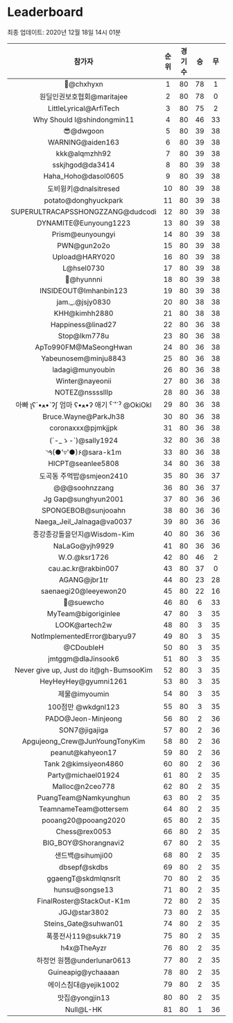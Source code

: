 # Leaderboard
최종 업데이트: 2020년 12월 18일 14시 01분




| 참가자 | 순위 | 경기수 | 승 | 무 | 패 | 승점 |
|:---:|:---:|:---:|:---:|:---:|:---:|:---:|
| 👑@chxhyxn | 1 | 80 | 78 | 1 | 1 | 235 |
| 원딜인권보호협회@maritajee | 2 | 80 | 78 | 0 | 2 | 234 |
| LittleLyrical@ArfiTech | 3 | 80 | 75 | 2 | 3 | 227 |
| Why Should I@shindongmin11 | 4 | 80 | 46 | 33 | 1 | 171 |
| 😎@dwgoon | 5 | 80 | 39 | 38 | 3 | 155 |
| WARNING@aiden163 | 6 | 80 | 39 | 38 | 3 | 155 |
| kkk@alqmzhh92 | 7 | 80 | 39 | 38 | 3 | 155 |
| sskjhgod@da3414 | 8 | 80 | 39 | 38 | 3 | 155 |
| Haha_Hoho@dasol0605 | 9 | 80 | 39 | 38 | 3 | 155 |
| 도비윙키@dnalsitresed | 10 | 80 | 39 | 38 | 3 | 155 |
| potato@donghyuckpark | 11 | 80 | 39 | 38 | 3 | 155 |
| SUPERULTRACAPSSHONGZZANG@dudcodi | 12 | 80 | 39 | 38 | 3 | 155 |
| DYNAMITE@Eunyoung1223 | 13 | 80 | 39 | 38 | 3 | 155 |
| Prism@eunyoungyi | 14 | 80 | 39 | 38 | 3 | 155 |
| PWN@gun2o2o | 15 | 80 | 39 | 38 | 3 | 155 |
| Upload@HARY020 | 16 | 80 | 39 | 38 | 3 | 155 |
| L@hsel0730 | 17 | 80 | 39 | 38 | 3 | 155 |
| 🐻@hyunnni | 18 | 80 | 39 | 38 | 3 | 155 |
| INSIDEOUT@Imhanbin123 | 19 | 80 | 39 | 38 | 3 | 155 |
| jam._.@jsjy0830 | 20 | 80 | 38 | 38 | 4 | 152 |
| KHH@kimhh2880 | 21 | 80 | 38 | 38 | 4 | 152 |
| Happiness@linad27 | 22 | 80 | 36 | 38 | 6 | 146 |
| Stop@lkm778u | 23 | 80 | 36 | 38 | 6 | 146 |
| ApTo990FM@MaSeongHwan | 24 | 80 | 36 | 38 | 6 | 146 |
| Yabeunosem@minju8843 | 25 | 80 | 36 | 38 | 6 | 146 |
| ladagi@munyoubin | 26 | 80 | 36 | 38 | 6 | 146 |
| Winter@nayeonii | 27 | 80 | 36 | 38 | 6 | 146 |
| NOTEZ@nsssslllp | 28 | 80 | 36 | 38 | 6 | 146 |
|  아빠  ʅʕ´•ﻌ•`ʔʃ  엄마 ʕ•ﻌ•ʔ 애기 ˁ˙˟˙ˀ @OkiOkl | 29 | 80 | 36 | 38 | 6 | 146 |
| Bruce.Wayne@ParkJh38 | 30 | 80 | 36 | 38 | 6 | 146 |
| coronaxxx@pjmkjjpk | 31 | 80 | 36 | 38 | 6 | 146 |
| (´-_ゝ-`)@sally1924 | 32 | 80 | 36 | 38 | 6 | 146 |
| ◝٩(●'▿'●)۶@sara-k1m | 33 | 80 | 36 | 38 | 6 | 146 |
| HICPT@seanlee5808 | 34 | 80 | 36 | 38 | 6 | 146 |
| 도곡동 주먹밥@smjeon2410 | 35 | 80 | 36 | 37 | 7 | 145 |
| @@@soohnzzang | 36 | 80 | 36 | 37 | 7 | 145 |
| Jg Gap@sunghyun2001 | 37 | 80 | 36 | 36 | 8 | 144 |
| SPONGEBOB@sunjooahn | 38 | 80 | 36 | 36 | 8 | 144 |
| Naega_Jeil_Jalnaga@va0037 | 39 | 80 | 36 | 36 | 8 | 144 |
| 종강종강돌을던지@Wisdom-Kim | 40 | 80 | 36 | 36 | 8 | 144 |
| NaLaGo@yjh9929 | 41 | 80 | 36 | 36 | 8 | 144 |
| W.O.@ksr1726 | 42 | 80 | 46 | 2 | 32 | 140 |
| cau.ac.kr@rakbin007 | 43 | 80 | 37 | 0 | 43 | 111 |
| AGANG@jbr1tr | 44 | 80 | 23 | 28 | 29 | 97 |
| saenaegi20@leeyewon20 | 45 | 80 | 22 | 16 | 42 | 82 |
| 👏@suewcho | 46 | 80 | 6 | 33 | 41 | 51 |
| MyTeam@bigoriginlee | 47 | 80 | 3 | 35 | 42 | 44 |
| LOOK@artech2w | 48 | 80 | 3 | 35 | 42 | 44 |
| NotImplementedError@baryu97 | 49 | 80 | 3 | 35 | 42 | 44 |
| @CDoubleH | 50 | 80 | 3 | 35 | 42 | 44 |
| jmtggm@dlaJinsook6 | 51 | 80 | 3 | 35 | 42 | 44 |
| Never give up, Just do it@gh-BumsooKim | 52 | 80 | 3 | 35 | 42 | 44 |
| HeyHeyHey@gyumni1261 | 53 | 80 | 3 | 35 | 42 | 44 |
| 제물@imyoumin | 54 | 80 | 3 | 35 | 42 | 44 |
| 100점만 @wkdgnl123 | 55 | 80 | 3 | 35 | 42 | 44 |
| PADO@Jeon-Minjeong | 56 | 80 | 2 | 36 | 42 | 42 |
| SON7@jigajiga | 57 | 80 | 2 | 36 | 42 | 42 |
| Apgujeong_Crew@JunYoungTonyKim | 58 | 80 | 2 | 36 | 42 | 42 |
| peanut@kahyeon17 | 59 | 80 | 2 | 36 | 42 | 42 |
| Tank 2@kimsiyeon4860 | 60 | 80 | 2 | 36 | 42 | 42 |
| Party@michael01924 | 61 | 80 | 2 | 35 | 43 | 41 |
| Malloc@n2ceo778 | 62 | 80 | 2 | 35 | 43 | 41 |
| PuangTeam@Namkyunghun | 63 | 80 | 2 | 35 | 43 | 41 |
| TeamnameTeam@ottersem | 64 | 80 | 2 | 35 | 43 | 41 |
| pooang20@pooang2020 | 65 | 80 | 2 | 35 | 43 | 41 |
| Chess@rex0053 | 66 | 80 | 2 | 35 | 43 | 41 |
| BIG_BOY@Shorangnavi2 | 67 | 80 | 2 | 35 | 43 | 41 |
| 샌드백@sihumji00 | 68 | 80 | 2 | 35 | 43 | 41 |
| dbsepf@skdbs | 69 | 80 | 2 | 35 | 43 | 41 |
| ggaengT@skdmlqnsrlt | 70 | 80 | 2 | 35 | 43 | 41 |
| hunsu@songse13 | 71 | 80 | 2 | 35 | 43 | 41 |
| FinalRoster@StackOut-K1m | 72 | 80 | 2 | 35 | 43 | 41 |
| JGJ@star3802 | 73 | 80 | 2 | 35 | 43 | 41 |
| Steins_Gate@suhwan01 | 74 | 80 | 2 | 35 | 43 | 41 |
| 폭풍전사119@sukk719 | 75 | 80 | 2 | 35 | 43 | 41 |
| h4x@TheAyzr | 76 | 80 | 2 | 35 | 43 | 41 |
| 하정언 원챔@underlunar0613 | 77 | 80 | 2 | 35 | 43 | 41 |
| Guineapig@ychaaaan | 78 | 80 | 2 | 35 | 43 | 41 |
| 에이스침대@yejik1002 | 79 | 80 | 2 | 35 | 43 | 41 |
| 맛집@yongjin13 | 80 | 80 | 2 | 35 | 43 | 41 |
| Null@L-HK | 81 | 80 | 1 | 36 | 43 | 39 |